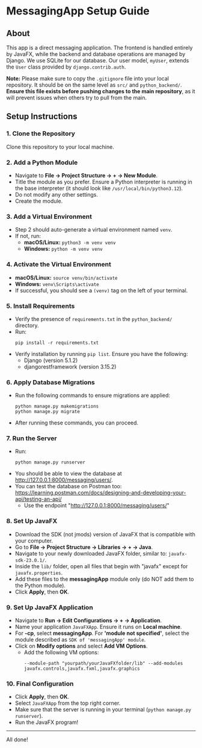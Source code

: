 # MessagingApp Setup Guide

## About
This app is a direct messaging application. The frontend is handled entirely by JavaFX, while the backend and database operations are managed by Django. We use SQLite for our database. Our user model, `myUser`, extends the `User` class provided by `django.contrib.auth`.

**Note:** Please make sure to copy the `.gitignore` file into your local repository. It should be on the same level as `src/` and `python_backend/`. **Ensure this file exists before pushing changes to the main repository**, as it will prevent issues when others try to pull from the main.

## Setup Instructions

### 1. Clone the Repository
Clone this repository to your local machine.

### 2. Add a Python Module
- Navigate to **File → Project Structure → + → New Module**.
- Title the module as you prefer. Ensure a Python interpreter is running in the base interpreter (it should look like `/usr/local/bin/python3.12`).
- Do not modify any other settings.
- Create the module.

### 3. Add a Virtual Environment
- Step 2 should auto-generate a virtual environment named `venv`.
- If not, run:
  - **macOS/Linux:** `python3 -m venv venv`
  - **Windows:** `python -m venv venv`

### 4. Activate the Virtual Environment
- **macOS/Linux:** `source venv/bin/activate`
- **Windows:** `venv\Scripts\activate`
- If successful, you should see a `(venv)` tag on the left of your terminal.

### 5. Install Requirements
- Verify the presence of `requirements.txt` in the `python_backend/` directory.
- Run:
  ```
  pip install -r requirements.txt
  ```
- Verify installation by running `pip list`. Ensure you have the following:
  - Django (version 5.1.2)
  - djangorestframework (version 3.15.2)

### 6. Apply Database Migrations
- Run the following commands to ensure migrations are applied:
  ```
  python manage.py makemigrations
  python manage.py migrate
  ```
- After running these commands, you can proceed.

### 7. Run the Server
- Run:
  ```
  python manage.py runserver
  ```
- You should be able to view the database at http://127.0.0.1:8000/messaging/users/.
- You can test the database on Postman too: https://learning.postman.com/docs/designing-and-developing-your-api/testing-an-api/
  - Use the endpoint "http://127.0.0.1:8000/messaging/users/" 

### 8. Set Up JavaFX
- Download the SDK (not jmods) version of JavaFX that is compatible with your computer.
- Go to **File → Project Structure → Libraries → + → Java**.
- Navigate to your newly downloaded JavaFX folder, similar to: `javafx-sdk-23.0.1/`.
- Inside the `lib/` folder, open all files that begin with "javafx" except for `javafx.properties`.
- Add these files to the **messagingApp** module only (do NOT add them to the Python module).
- Click **Apply**, then **OK**.

### 9. Set Up JavaFX Application
- Navigate to **Run → Edit Configurations → + → Application**.
- Name your application `JavaFXApp`. Ensure it runs on **Local machine**.
- For **-cp**, select **messagingApp**. For **'module not specified'**, select the module described as `SDK of 'messagingApp' module`.
- Click on **Modify options** and select **Add VM Options**.
  - Add the following VM options:
    ```
    --module-path "yourpath/yourJavaFXfolder/lib" --add-modules javafx.controls,javafx.fxml,javafx.graphics
    ```

### 10. Final Configuration
- Click **Apply**, then **OK**.
- Select `JavaFXApp` from the top right corner.
- Make sure that the server is running in your terminal (`python manage.py runserver`).
- Run the JavaFX program!

---

All done! 
